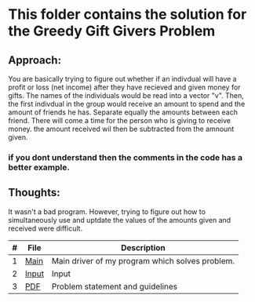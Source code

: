 # This folder contains the solution for the Greedy Gift Givers Problem
## Approach:
You are basically trying to figure out whether if an indivdual will have a profit or loss (net income) after they have recieved and given money for gifts.
The names of the individuals would be read into a vector "v". Then, the first indivdual in the group would receive an amount to spend and the amount of friends 
he has. Separate equally the amounts between each friend. There will come a time for the person who is giving to receive money. the amount received wil then be subtracted from the amnount given.
### if you dont understand then the comments in the code has a better example.

## Thoughts:
It wasn't a bad program. However, trying to figure out how to simultaneously use and uptdate the values of the amounts given and received were difficult. 


|   #   | File |  Description |
| :---: | ----------- | ---------------------- |
|  1 | [Main]() | Main driver of my program which solves problem. |
|  2 | [Input]( ) | Input |
|  3 | [PDF]( ) | Problem statement and guidelines  |
